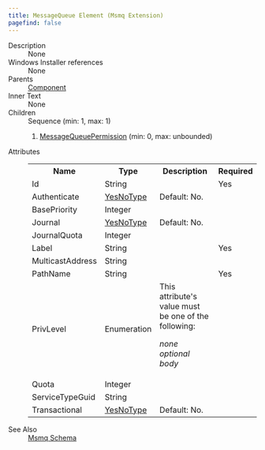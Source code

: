 ```yaml
---
title: MessageQueue Element (Msmq Extension)
pagefind: false
---
```

<dl>
  <dt>Description</dt>
  <dd>None</dd>
  <dt>Windows Installer references</dt>
  <dd>None</dd>
  <dt>Parents</dt>
  <dd>
    <a href="../../wix/component/">Component</a>
  </dd>
  <dt>Inner Text</dt>
  <dd>None</dd>
  <dt>Children</dt>
  <dd>Sequence (min: 1, max: 1)<ol><li><a href="../messagequeuepermission" class="extension">MessageQueuePermission</a> (min: 0, max: unbounded)</li></ol></dd>
  <dt>Attributes</dt>
  <dd>
    <table cellspacing="0" cellpadding="0" class="schema">
      <tr>
        <th width="15%">Name</th>
        <th width="15%">Type</th>
        <th width="65%">Description</th>
        <th width="15%">Required</th>
      </tr>
      <tr>
        <td>Id</td>
        <td>String</td>
        <td>&nbsp;</td>
        <td>Yes</td>
      </tr>
      <tr>
        <td>Authenticate</td>
        <td><a href="../simple_type_yesnotype">YesNoType</a></td>
        <td>           Default: No.         </td>
        <td>&nbsp;</td>
      </tr>
      <tr>
        <td>BasePriority</td>
        <td>Integer</td>
        <td>&nbsp;</td>
        <td>&nbsp;</td>
      </tr>
      <tr>
        <td>Journal</td>
        <td><a href="../simple_type_yesnotype">YesNoType</a></td>
        <td>           Default: No.         </td>
        <td>&nbsp;</td>
      </tr>
      <tr>
        <td>JournalQuota</td>
        <td>Integer</td>
        <td>&nbsp;</td>
        <td>&nbsp;</td>
      </tr>
      <tr>
        <td>Label</td>
        <td>String</td>
        <td>&nbsp;</td>
        <td>Yes</td>
      </tr>
      <tr>
        <td>MulticastAddress</td>
        <td>String</td>
        <td>&nbsp;</td>
        <td>&nbsp;</td>
      </tr>
      <tr>
        <td>PathName</td>
        <td>String</td>
        <td>&nbsp;</td>
        <td>Yes</td>
      </tr>
      <tr>
        <td>PrivLevel</td>
        <td>Enumeration</td>
        <td>This attribute's value must be one of the following:<dl><dt class="enumerationValue"><dfn>none</dfn></dt><dd></dd><dt class="enumerationValue"><dfn>optional</dfn></dt><dd></dd><dt class="enumerationValue"><dfn>body</dfn></dt><dd></dd></dl></td>
        <td>&nbsp;</td>
      </tr>
      <tr>
        <td>Quota</td>
        <td>Integer</td>
        <td>&nbsp;</td>
        <td>&nbsp;</td>
      </tr>
      <tr>
        <td>ServiceTypeGuid</td>
        <td>String</td>
        <td>&nbsp;</td>
        <td>&nbsp;</td>
      </tr>
      <tr>
        <td>Transactional</td>
        <td><a href="../simple_type_yesnotype">YesNoType</a></td>
        <td>           Default: No.         </td>
        <td>&nbsp;</td>
      </tr>
    </table>
  </dd>
  <dt>See Also</dt>
  <dd>
    <a href="../">Msmq Schema</a>
  </dd>
</dl>
